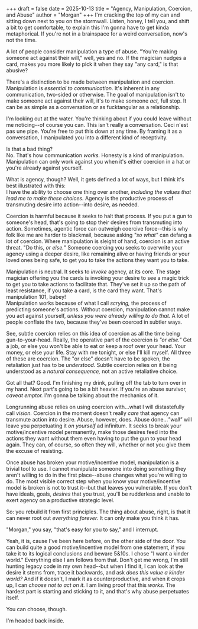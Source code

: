 +++
draft = false
date = 2025-10-13
title = "Agency, Manipulation, Coercion, and Abuse"
author = "Morgan"
+++
I'm cracking the top of my can and sitting down next to you on the stormwall. Listen, honey, I tell you, and shift a bit to get comfortable, to explain this I'm gonna have to get kinda metaphorical. If you're not in a brainspace for a weird conversation, now's not the time.

A lot of people consider manipulation a type of abuse. "You're making someone act against their will," well, yes and no. If the magician nudges a card, makes you more likely to pick it when they say "any card," is that abusive?

There's a distinction to be made between manipulation and coercion. Manipulation is _essential to communication._ It's inherent in any communication, two-sided or otherwise. The goal of manipulation isn't to make someone act against their will, it's to make someone *act,* full stop. It can be as simple as a conversation or as fucktangular as a relationship.

I'm looking out at the water. You're thinking about if you could leave without me noticing--of course you can. This isn't really a conversation. Ceci n'est pas une pipe. You're free to put this down at any time. By framing it as a conversation, I manipulated you into a different kind of receptivity. 

Is that a bad thing?\
No. That's how communication _works._ Honesty is a kind of manipulation. Manipulation can only work against you when it's either coercion in a hat or you're already against yourself.

What is agency, though? Well, it gets defined a lot of ways, but I think it's best illustrated with this:\
I have the ability to choose one thing over another, _including the values that lead me to make these choices._ Agency is the productive process of transmuting desire into action--into desire, as needed.

Coercion is harmful because it seeks to halt that process. If you put a gun to someone's head, that's going to stop their desires from transmuting into action. Sometimes, agentic force can outweigh coercive force--this is why folk like me are harder to blackmail, because asking _"so what"_ can defang a lot of coercion. Where manipulation is sleight of hand, coercion is an active threat. "Do this, _or else._" Someone coercing you seeks to overwrite your agency using a deeper desire, like remaining alive or having friends or your loved ones being safe, to get you to take the actions they want you to take.

Manipulation is neutral. It seeks to _invoke_ agency, at its core. The stage magician offering you the cards is invoking your desire to see a magic trick to get you to take actions to facilitate that. They've set it up so the path of least resistance, if you take a card, is the card they want. That's manipulation 101, babey!\
Manipulation works because of what I call _scrying,_ the process of predicting someone's actions. Without coercion, manipulation cannot make you act against yourself, _unless you were already willing to do that._ A lot of people conflate the two, because they've been coerced in subtler ways.

See, subtle coercion relies on this idea of coercion as all the time being gun-to-your-head. Really, the operative part of the coercion is _"or else."_ Get a job, or else you won't be able to eat or keep a roof over your head. Your money, or else your life. Stay with me tonight, or else I'll kill myself. All three of these are coercion. The "or else" doesn't have to be spoken, the retaliation just has to be _understood._ Subtle coercion relies on it being understood as a _natural consequence,_ not an active retaliative choice. 

Got all that? Good. I'm finishing my drink, pulling off the tab to turn over in my hand. Next part's going to be a bit heavier. If you're an abuse survivor, _caveat emptor._ I'm gonna be talking about the mechanics of it.

Longrunning abuse relies on using coercion with...what I will distastefully call _vision._ Coercion in the moment doesn't really _care_ that agency can transmute action into desire. Abuse, however, does. Abuse done..._"well"_ will leave you perpetuating it _on yourself_ ad infinitum. It seeks to break your motive/incentive model permanently, make those desires feed into the actions they want without them even having to put the gun to your head again. They can, of course, so often they will, whether or not you give them the excuse of resisting.

Once abuse has broken your motive/incentive model, manipulation is a trivial tool to use. I cannot manipulate someone into doing something they aren't willing to do in the first place--abuse changes what you're willing to do. The most visible correct step when you know your motive/incentive model is broken is not to trust it--but that leaves you vulnerable. If you don't have ideals, goals, _desires_ that you trust, you'll be rudderless and unable to exert agency on a productive strategic level.

So: you rebuild it from first principles. The thing about abuse, right, is that it can never root out _everything forever._ It can only make you think it has.

"Morgan," you say, "that's easy for you to say," and I interrupt. 

Yeah, it is, cause I've been here before, on the other side of the door. You can build quite a good motive/incentive model from one statement, if you take it to its logical conclusions and beware 5&10s. I chose "I want a kinder world." Everything else I am follows from that. Don't get me wrong, I'm still hunting legacy code in my own head--but when I find it, I can look at the desire it stems from, trace it backwards, and ask _does this value a kinder world?_ And if it doesn't, I mark it as counterproductive, and when it crops up, I can _choose not to act on it._ I am living proof that this _works._ The hardest part is starting and sticking to it, and that's why abuse perpetuates itself.

You can choose, though.

I'm headed back inside. 
